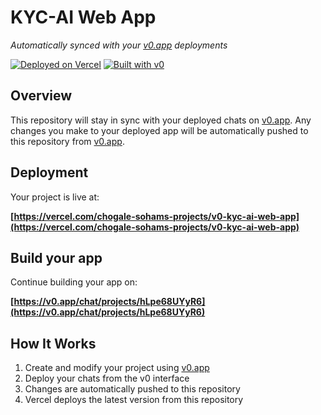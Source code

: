 # KYC-AI Web App

*Automatically synced with your [v0.app](https://v0.app) deployments*

[![Deployed on Vercel](https://img.shields.io/badge/Deployed%20on-Vercel-black?style=for-the-badge&logo=vercel)](https://vercel.com/chogale-sohams-projects/v0-kyc-ai-web-app)
[![Built with v0](https://img.shields.io/badge/Built%20with-v0.app-black?style=for-the-badge)](https://v0.app/chat/projects/hLpe68UYyR6)

## Overview

This repository will stay in sync with your deployed chats on [v0.app](https://v0.app).
Any changes you make to your deployed app will be automatically pushed to this repository from [v0.app](https://v0.app).

## Deployment

Your project is live at:

**[https://vercel.com/chogale-sohams-projects/v0-kyc-ai-web-app](https://vercel.com/chogale-sohams-projects/v0-kyc-ai-web-app)**

## Build your app

Continue building your app on:

**[https://v0.app/chat/projects/hLpe68UYyR6](https://v0.app/chat/projects/hLpe68UYyR6)**

## How It Works

1. Create and modify your project using [v0.app](https://v0.app)
2. Deploy your chats from the v0 interface
3. Changes are automatically pushed to this repository
4. Vercel deploys the latest version from this repository
